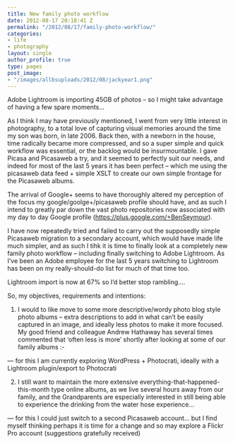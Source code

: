 ```yaml
---
title: New family photo workflow
date: 2012-08-17 20:18:41 Z
permalink: "/2012/08/17/family-photo-workflow/"
categories:
- life
- photography
layout: single
author_profile: true
type: pages
post_image:
- "/images/allbsuploads/2012/08/jackyear1.png"
---
```


Adobe Lightroom is importing 45GB of photos &#8211; so I might take advantage of having a few spare moments&#8230;

As I think I may have previously mentioned, I went from very little interest in photography, to a total love of capturing visual memories around the time my son was born, in late 2006. Back then, with a newborn in the house, time radically became more compressed, and so a super simple and quick workflow was essential, or the backlog would be insurmountable. I gave Picasa and Picasaweb a try, and it seemed to perfectly suit our needs, and indeed for most of the last 5 years it has been perfect &#8211; which me using the picasaweb data feed + simple XSLT to create our own simple frontage for the Picasaweb albums.

The arrival of Google+ seems to have thoroughly altered my perception of the focus my google/goolge+/picasaweb profile should have, and as such I intend to greatly par down the vast photo repositories now associated with my day to day Google profile (<https://plus.google.com/+BenSeymour>).

I have now repeatedly tried and failed to carry out the supposedly simple Picasaweb migration to a secondary account, which would have made life much simpler, and as such I tihk it is time to finally look at a completely new family photo workflow &#8211; including finally switching to Adobe Lightroom. As I&#8217;ve been an Adobe employee for the last 5 years switching to Lightroom has been on my really-should-do list for much of that time too.

Lightroom import is now at 67% so I&#8217;d better stop rambling&#8230;.

So, my objectives, requirements and intentions:

1) I would to like move to some more descriptive/wordy photo blog style photo albums &#8211; extra descriptions to add in what can&#8217;t be easily captured in an image, and ideally less photos to make it more focused. My good friend and colleague Andrew Hathaway has several times commented that &#8216;often less is more&#8217; shortly after looking at some of our family albums <img src="http://allbs.co.uk/wp-includes/images/smilies/simple-smile.png" alt=":-)" class="wp-smiley" style="height: 1em; max-height: 1em;" />

&#8212; for this I am currently exploring WordPress + Photocrati, ideally with a Lightroom plugin/export to Photocrati

2) I still want to maintain the more extensive everything-that-happened-this-month type online albums, as we live several hours away from our family, and the Grandparents are especially interested in still being able to experience the drinking from the water hose experience&#8230;

&#8212; for this I could just switch to a second Picasaweb account&#8230; but I find myself thinking perhaps it is time for a change and so may explore a Flickr Pro account (suggestions gratefully received)

&nbsp;
